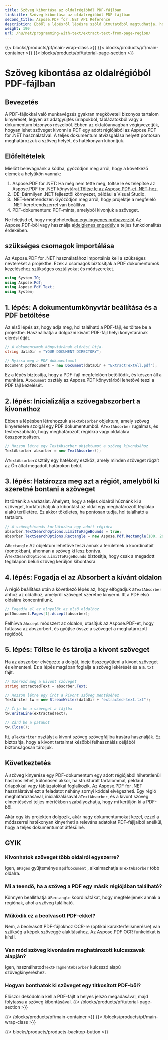 ```yaml
---
title: Szöveg kibontása az oldalrégióból PDF-fájlban
linktitle: Szöveg kibontása az oldalrégióból PDF-fájlban
second_title: Aspose.PDF for .NET API Reference
description: Ebből a lépésről lépésre szóló útmutatóból megtudhatja, hogyan lehet szöveget kivonni egy adott régióból a PDF-ben az Aspose.PDF for .NET használatával. Hatékonyan gyűjthet össze és menthet szöveget dokumentumaiból.
weight: 190
url: /hu/net/programming-with-text/extract-text-from-page-region/
---
```


{{< blocks/products/pf/main-wrap-class >}}
{{< blocks/products/pf/main-container >}}
{{< blocks/products/pf/tutorial-page-section >}}

# Szöveg kibontása az oldalrégióból PDF-fájlban

## Bevezetés

A PDF-fájlokkal való munkavégzés gyakran megköveteli bizonyos tartalom kinyerését, legyen az adatgyűjtés űrlapokból, táblázatokból vagy a dokumentum bizonyos részeiből. Ebben az oktatóanyagban végigvezetjük, hogyan lehet szöveget kivonni a PDF egy adott régiójából az Aspose.PDF for .NET használatával. A teljes dokumentum átvizsgálása helyett pontosan meghatározzuk a szöveg helyét, és hatékonyan kibontjuk.

## Előfeltételek

Mielőtt belevágnánk a kódba, győződjön meg arról, hogy a következő elemek a helyükön vannak:

1.  Aspose.PDF for .NET: Ha még nem tette meg, töltse le és telepítse az Aspose.PDF for .NET könyvtárat.[Töltse le az Aspose.PDF-et .NET-hez](https://releases.aspose.com/pdf/net/).
2. IDE: Bármilyen .NET fejlesztői környezet, például a Visual Studio.
3. .NET-keretrendszer: Győződjön meg arról, hogy projektje a megfelelő .NET-keretrendszerrel van beállítva.
4. PDF-dokumentum: PDF-minta, amelyből kivonjuk a szöveget.

 Ne felejtsd el, hogy megteheted[kap egy ingyenes próbaverziót](https://releases.aspose.com/) Az Aspose.PDF-ből vagy használja a[ideiglenes engedély](https://purchase.aspose.com/temporary-license/) a teljes funkcionalitás érdekében.

## szükséges csomagok importálása

Az Aspose.PDF for .NET használatához importálnia kell a szükséges névtereket a projektbe. Ezek a csomagok biztosítják a PDF dokumentumok kezeléséhez szükséges osztályokat és módszereket.

```csharp
using System.IO;
using Aspose.Pdf;
using Aspose.Pdf.Text;
using System;
```

## 1. lépés: A dokumentumkönyvtár beállítása és a PDF betöltése

Az első lépés az, hogy adja meg, hol található a PDF-fájl, és töltse be a projektbe. Használhatja a dolgozni kívánt PDF-fájl helyi könyvtárának elérési útját.

```csharp
// A dokumentumok könyvtárának elérési útja.
string dataDir = "YOUR DOCUMENT DIRECTORY";

// Nyissa meg a PDF dokumentumot
Document pdfDocument = new Document(dataDir + "ExtractTextAll.pdf");
```

 Ez a lépés biztosítja, hogy a PDF-fájl megfelelően betöltődik, és készen áll a munkára. A`Document` osztály az Aspose.PDF könyvtárból lehetővé teszi a PDF fájl kezelését.

## 2. lépés: Inicializálja a szövegabszorbert a kivonathoz

 Ebben a lépésben létrehozzuk a`TextAbsorber` objektum, amely szöveg kinyerésére szolgál egy PDF dokumentumból. A`TextAbsorber` rugalmas, és testreszabható, hogy meghatározott régiókra vagy oldalakra összpontosítson.

```csharp
// Hozzon létre egy TextAbsorber objektumot a szöveg kivonásához
TextAbsorber absorber = new TextAbsorber();
```

 A`TextAbsorber`osztály egy hatékony eszköz, amely minden szöveget rögzít az Ön által megadott határokon belül.

## 3. lépés: Határozza meg azt a régiót, amelyből ki szeretné bontani a szöveget

Itt történik a varázslat. Ahelyett, hogy a teljes oldalról húznánk ki a szöveget, korlátozhatjuk a kibontást az oldal egy meghatározott téglalap alakú területére. Ez akkor tökéletes, ha pontosan tudja, hol található a tartalom.

```csharp
// A szövegkivonás korlátozása egy adott régióra
absorber.TextSearchOptions.LimitToPageBounds = true;
absorber.TextSearchOptions.Rectangle = new Aspose.Pdf.Rectangle(100, 200, 250, 350);
```

 A`Rectangle` Az objektum lehetővé teszi annak a területnek a koordinátáit (pontokban), ahonnan a szöveg ki lesz bontva. A`TextSearchOptions.LimitToPageBounds` biztosítja, hogy csak a megadott téglalapon belüli szöveg kerüljön kibontásra.

## 4. lépés: Fogadja el az Absorbert a kívánt oldalon

 A régió beállítása után a következő lépés az, hogy elfogadjuk a`TextAbsorber` ahhoz az oldalhoz, amelyről szöveget szeretne kinyerni. Itt a PDF első oldalára koncentrálunk.

```csharp
// Fogadja el az elnyelőt az első oldalhoz
pdfDocument.Pages[1].Accept(absorber);
```

 Felhívva a`Accept` módszert az oldalon, utasítjuk az Aspose.PDF-et, hogy futtassa az abszorbert, és gyűjtse össze a szöveget a meghatározott régióból.

## 5. lépés: Töltse le és tárolja a kivont szöveget

 Ha az abszorber elvégezte a dolgát, ideje összegyűjteni a kivont szöveget és elmenteni. Ez a lépés magában foglalja a szöveg lekérését és a a`.txt` fájlt.

```csharp
// Szerezd meg a kivont szöveget
string extractedText = absorber.Text;

// Hozzon létre egy írót a kivont szöveg mentéséhez
TextWriter tw = new StreamWriter(dataDir + "extracted-text.txt");

// Írja be a szöveget a fájlba
tw.WriteLine(extractedText);

// Zárd be a patakot
tw.Close();
```

 Itt, a`TextWriter` osztályt a kivont szöveg szövegfájlba írására használják. Ez biztosítja, hogy a kivont tartalmat későbbi felhasználás céljából biztonságosan tároljuk.

## Következtetés

 A szöveg kinyerése egy PDF-dokumentum egy adott régiójából hihetetlenül hasznos lehet, különösen akkor, ha strukturált tartalommal, például űrlapokkal vagy táblázatokkal foglalkozik. Az Aspose.PDF for .NET használatával ezt a feladatot néhány sornyi kóddal elvégezheti. Egy régió meghatározásával, inicializálásával a`TextAbsorber`, és a kivont szöveg elmentésével teljes mértékben szabályozhatja, hogy mi kerüljön ki a PDF-ből.

Akár egy kis projekten dolgozik, akár nagy dokumentumokat kezel, ezzel a módszerrel hatékonyan kinyerheti a releváns adatokat PDF-fájljaiból anélkül, hogy a teljes dokumentumot átfésülné.

## GYIK

### Kivonhatok szöveget több oldalról egyszerre?
 Igen, a`Pages` gyűjteménye a`pdfDocument` , alkalmazhatja a`TextAbsorber` több oldalra.

### Mi a teendő, ha a szöveg a PDF egy másik régiójában található?
 Könnyen beállíthatja a`Rectangle` koordinátákat, hogy megfeleljenek annak a régiónak, ahol a szöveg található.

### Működik ez a beolvasott PDF-ekkel?
Nem, a beolvasott PDF-fájlokhoz OCR-re (optikai karakterfelismerésre) van szükség a képek szöveggé alakításához. Az Aspose.PDF OCR funkciókat is kínál.

### Van mód szöveg kivonására meghatározott kulcsszavak alapján?
 Igen, használhatod`TextFragmentAbsorber` kulcsszó alapú szövegkinyeréshez.

### Hogyan bonthatok ki szöveget egy titkosított PDF-ből?
Először dekódolnia kell a PDF-fájlt a helyes jelszó megadásával, majd folytassa a szöveg kibontásával.
{{< /blocks/products/pf/tutorial-page-section >}}

{{< /blocks/products/pf/main-container >}}
{{< /blocks/products/pf/main-wrap-class >}}

{{< blocks/products/products-backtop-button >}}
